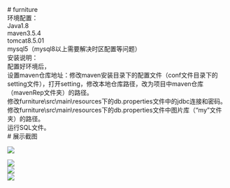<div><div># furniture</div><div>环境配置：</div><div>Java1.8</div><div>maven3.5.4</div><div>tomcat8.5.01</div><div>mysql5（mysql8以上需要解决时区配置等问题）</div><div>安装说明：</div><div>配置好环境后，</div><div>设置maven仓库地址：修改maven安装目录下的配置文件（conf文件目录下的setting文件），打开setting，修改本地仓库路径，改为项目中maven仓库（mavenRep文件夹）的路径。</div><div>修改furniture\src\main\resources下的db.properties文件中的jdbc连接和密码。</div><div>修改furniture\src\main\resources下的db.properties文件中图片库（“my”文件夹）的路径。</div><div>运行SQL文件。</div></div>
# 展示截图  

 ![](https://raw.githubusercontent.com/AokiHanae/furniture/master/img-folder/2.jpg)  
 
 ![](https://raw.githubusercontent.com/AokiHanae/furniture/master/img-folder/2.jpg)  
 <img src="/cgi-bin/download?sid=rRI2pzFlX9EuOnwi&amp;upfile=BgiD4vLYPBWzGrj2R4uiva0KXUlDx9odbbf%2B7FK1hntctnk9Fz9uMX0MqYUvDKltRW9c6cDFZ6csYN%2BQAe9cjRRkjiy0YRg%2BMYsxA%2BVterUTu59LtReT0aEO7WIQV%2FfV"><br><img src="/cgi-bin/download?sid=rRI2pzFlX9EuOnwi&amp;upfile=FCaOKVHnHyAhW9iqtdaS1AXYn4q0rH6w%2FLs1K%2FuZiHNw1EzvpacQy81O6INjDclQSEB2KB96V%2BpbG%2B54qwox4pi%2FncV1fAxueDidlWg1ZdaTNoo68LgXy%2BxhSd0hC%2Ftp"><br><br>
